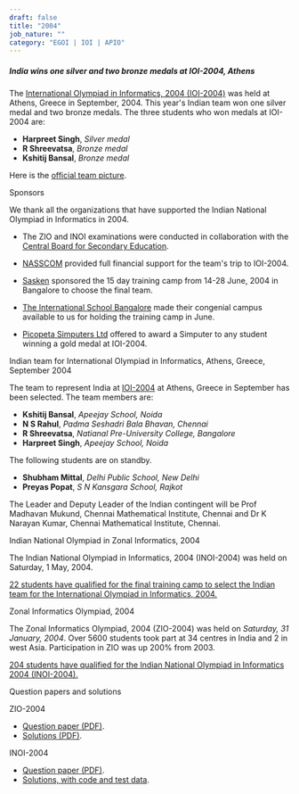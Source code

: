 ```yaml
---
draft: false
title: "2004"
job_nature: ""
category: "EGOI | IOI | APIO"
---
```




##### India wins one silver and two bronze medals at IOI-2004, Athens

The [International Olympiad in Informatics, 2004 (IOI-2004)](http://www.ioi2004.org) was held at Athens, Greece in September, 2004. This year's Indian team won one silver medal and two bronze medals. The three students who won medals at IOI-2004 are:

*   **Harpreet Singh**, _Silver medal_
*   **R Shreevatsa**, _Bronze medal_
*   **Kshitij Bansal**, _Bronze medal_

Here is the [official team picture](/inoi/2004/ioi2004/ioi2004-team.jpg).

Sponsors

We thank all the organizations that have supported the Indian National Olympiad in Informatics in 2004.

*   The ZIO and INOI examinations were conducted in collaboration with the [Central Board for Secondary Education](http://www.cbse.nic.in).
    
*   [NASSCOM](http://www.nasscom.org) provided full financial support for the team's trip to IOI-2004.
    
*   [Sasken](http://www.sasken.com) sponsored the 15 day training camp from 14-28 June, 2004 in Bangalore to choose the final team.
    
*   [The International School Bangalore](http://www.tisb.org) made their congenial campus available to us for holding the training camp in June.
    
*   [Picopeta Simputers Ltd](http://www.picopeta.com) offered to award a Simputer to any student winning a gold medal at IOI-2004.
    

Indian team for International Olympiad in Informatics, Athens, Greece, September 2004

The team to represent India at [IOI-2004](http://www.ioi2004.org) at Athens, Greece in September has been selected. The team members are:

*   **Kshitij Bansal**, _Apeejay School, Noida_
*   **N S Rahul**, _Padma Seshadri Bala Bhavan, Chennai_
*   **R Shreevatsa**, _Natianal Pre-University College, Bangalore_
*   **Harpreet Singh**, _Apeejay School, Noida_

The following students are on standby.

*   **Shubham Mittal**, _Delhi Public School, New Delhi_
*   **Preyas Popat**, _S N Kansgara School, Rajkot_

The Leader and Deputy Leader of the Indian contingent will be Prof Madhavan Mukund, Chennai Mathematical Institute, Chennai and Dr K Narayan Kumar, Chennai Mathematical Institute, Chennai.

Indian National Olympiad in Zonal Informatics, 2004

The Indian National Olympiad in Informatics, 2004 (INOI-2004) was held on Saturday, 1 May, 2004.

[22 students have qualified for the final training camp to select the Indian team for the International Olympiad in Informatics, 2004.](/olympiad_results/inoi2004/results_inoi2004)

Zonal Informatics Olympiad, 2004

The Zonal Informatics Olympiad, 2004 (ZIO-2004) was held on _Saturday, 31 January, 2004_. Over 5600 students took part at 34 centres in India and 2 in west Asia. Participation in ZIO was up 200% from 2003.

[204 students have qualified for the Indian National Olympiad in Informatics 2004 (INOI-2004).](/olympiad_results/zio2004/results_zio2004)

Question papers and solutions

ZIO-2004

*   [Question paper (PDF)](../zio2004/zio2004-qpaper.pdf).
*   [Solutions (PDF)](../zio2004/zio2004-solutions.pdf).

INOI-2004

*   [Question paper (PDF)](../inoi2004/inoi2004-qpaper.pdf).
*   [Solutions, with code and test data](/olympiad_results/inoi2004/inoi2004-solutions).